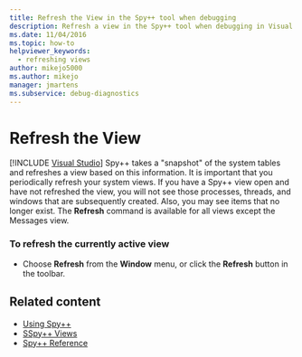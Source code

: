 ```yaml
---
title: Refresh the View in the Spy++ tool when debugging
description: Refresh a view in the Spy++ tool when debugging in Visual Studio by taking a snapshot of the system tables and updating your view based on the snapshot.
ms.date: 11/04/2016
ms.topic: how-to
helpviewer_keywords: 
  - refreshing views
author: mikejo5000
ms.author: mikejo
manager: jmartens
ms.subservice: debug-diagnostics
---
```

# Refresh the View

 [!INCLUDE [Visual Studio](~/includes/applies-to-version/vs-windows-only.md)]
Spy++ takes a "snapshot" of the system tables and refreshes a view based on this information. It is important that you periodically refresh your system views. If you have a Spy++ view open and have not refreshed the view, you will not see those processes, threads, and windows that are subsequently created. Also, you may see items that no longer exist. The **Refresh** command is available for all views except the Messages view.

### To refresh the currently active view

- Choose **Refresh** from the **Window** menu, or click the **Refresh** button in the toolbar.

## Related content
- [Using Spy++](../debugger/using-spy-increment.md)
- [SSpy++ Views](../debugger/spy-increment-views.md)
- [Spy++ Reference](../debugger/spy-increment-reference.md)
